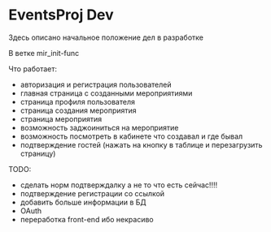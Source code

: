 # EventsProj Dev
Здесь описано начальное положение дел в разработке

В ветке mir_init-func

Что работает:
*	авторизация и регистрация пользователей
*	главная страница с созданными мероприятиями
*	страница профиля пользователя
*	страница создания мероприятия
*	страница мероприятия
*	возможность заджоиниться на мероприятие
*	возможность посмотреть в кабинете что создавал и где бывал
*	подтверждение гостей (нажать на кнопку в таблице и перезагрузить страницу)

TODO:
*	сделать норм подтверждалку а не то что есть сейчас!!!!
*	подтверждение регистрации со ссылкой
*	добавить больше информации в БД
*	OAuth
*	переработка front-end ибо некрасиво